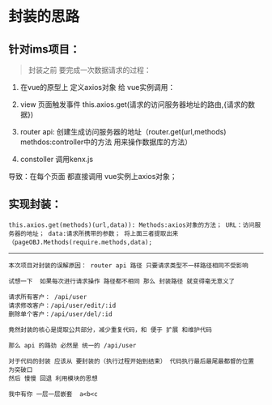 # 封装的思路

## 针对ims项目：

> 封装之前 要完成一次数据请求的过程：

1. 在vue的原型上 定义axios对象 给 vue实例调用：

2. view 页面触发事件 
 this.axios.get(请求的访问服务器地址的路由,{请求的数据})
3. router api:
创建生成访问服务器的地址（router.get(url,methods) methdos:controller中的方法 用来操作数据库的方法）

4. constoller 调用kenx.js


导致：在每个页面 都直接调用 vue实例上axios对象；


## 实现封装：

`this.axios.get(methods)(url,data)):
Methods:axios对象的方法；
URL：访问服务器的地址；
data:请求所携带的参数；
将上面三者提取出来 （pageOBJ.Methods(require.methods,data);`

***

    本次项目对封装的误解原因： router api 路径 只要请求类型不一样路径相同不受影响 

    试想一下  如果每次进行请求操作 路径都不相同 那么 封装路径 就变得毫无意义了  

    请求所有客户： /api/user
    请求修改客户：/api/user/edit/:id
    删除单个客户：/api/user/del/:id

    竟然封装的核心是提取公共部分，减少重复代码，和 便于 扩展 和维护代码 

    那么 api 的路劲 必然是 统一的 /api/user

    对于代码的封装 应该从 要封装的（执行过程开始到结束） 代码执行最后最尾最都督的位置 为突破口 
    然后 慢慢 回退 利用模块的思想 

    我中有你 一层一层嵌套  a<b<c 

